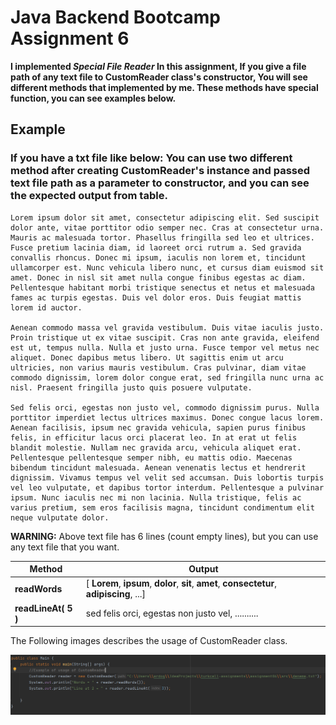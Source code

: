 # Java Backend Bootcamp Assignment 6

**I implemented *Special File Reader* In this assignment, If you give a file 
path of any text file to CustomReader class's constructor, You will see 
different 
methods that implemented by me. These methods have special function, you can 
see examples below.**

## Example
### If you have a txt file like below: You can use two different method after creating CustomReader's instance and passed text file path as a parameter to constructor, and you can see the expected output from table.
```
Lorem ipsum dolor sit amet, consectetur adipiscing elit. Sed suscipit dolor ante, vitae porttitor odio semper nec. Cras at consectetur urna. Mauris ac malesuada tortor. Phasellus fringilla sed leo et ultrices. Fusce pretium lacinia diam, id laoreet orci rutrum a. Sed gravida convallis rhoncus. Donec mi ipsum, iaculis non lorem et, tincidunt ullamcorper est. Nunc vehicula libero nunc, et cursus diam euismod sit amet. Donec in nisl sit amet nulla congue finibus egestas ac diam. Pellentesque habitant morbi tristique senectus et netus et malesuada fames ac turpis egestas. Duis vel dolor eros. Duis feugiat mattis lorem id auctor.

Aenean commodo massa vel gravida vestibulum. Duis vitae iaculis justo. Proin tristique ut ex vitae suscipit. Cras non ante gravida, eleifend est ut, tempus nulla. Nulla et justo urna. Fusce tempor vel metus nec aliquet. Donec dapibus metus libero. Ut sagittis enim ut arcu ultricies, non varius mauris vestibulum. Cras pulvinar, diam vitae commodo dignissim, lorem dolor congue erat, sed fringilla nunc urna ac nisl. Praesent fringilla justo quis posuere vulputate.

Sed felis orci, egestas non justo vel, commodo dignissim purus. Nulla porttitor imperdiet lectus ultrices maximus. Donec congue lacus lorem. Aenean facilisis, ipsum nec gravida vehicula, sapien purus finibus felis, in efficitur lacus orci placerat leo. In at erat ut felis blandit molestie. Nullam nec gravida arcu, vehicula aliquet erat. Pellentesque pellentesque semper nibh, eu mattis odio. Maecenas bibendum tincidunt malesuada. Aenean venenatis lectus et hendrerit dignissim. Vivamus tempus vel velit sed accumsan. Duis lobortis turpis vel leo vulputate, et dapibus tortor interdum. Pellentesque a pulvinar ipsum. Nunc iaculis nec mi non lacinia. Nulla tristique, felis ac varius pretium, sem eros facilisis magna, tincidunt condimentum elit neque vulputate dolor.

```
**WARNING:** Above text file has 6 lines (count empty lines), but you can use 
any text 
file that you want. 

| Method                | Output                                                          |
|-----------------------|-----------------------------------------------------------------|
| **readWords**         | [ **Lorem**, **ipsum**, **dolor**, **sit**, **amet**, **consectetur**, **adipiscing**, ...] |
| **readLineAt( 5 )**   | sed felis orci, egestas non justo vel, ..........               |


The Following images describes the usage of CustomReader class.

![](1.png)
